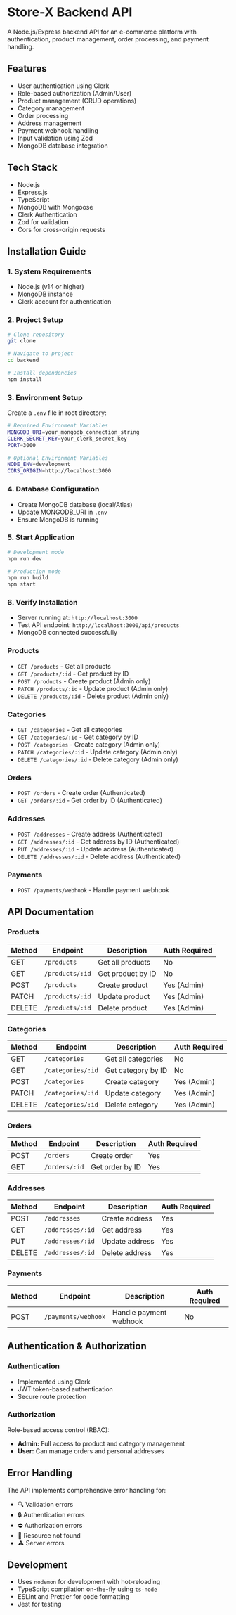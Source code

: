 # Store-X Backend API

A Node.js/Express backend API for an e-commerce platform with authentication, product management, order processing, and payment handling.

## Features

- User authentication using Clerk
- Role-based authorization (Admin/User)
- Product management (CRUD operations)
- Category management
- Order processing
- Address management
- Payment webhook handling
- Input validation using Zod
- MongoDB database integration

## Tech Stack

- Node.js
- Express.js
- TypeScript
- MongoDB with Mongoose
- Clerk Authentication
- Zod for validation
- Cors for cross-origin requests

## Installation Guide

### 1. System Requirements
- Node.js (v14 or higher)
- MongoDB instance
- Clerk account for authentication

### 2. Project Setup

```bash
# Clone repository
git clone

# Navigate to project
cd backend

# Install dependencies
npm install
```

### 3. Environment Setup
Create a `.env` file in root directory:
```bash
# Required Environment Variables
MONGODB_URI=your_mongodb_connection_string
CLERK_SECRET_KEY=your_clerk_secret_key
PORT=3000

# Optional Environment Variables
NODE_ENV=development
CORS_ORIGIN=http://localhost:3000
```

### 4. Database Configuration
- Create MongoDB database (local/Atlas)
- Update MONGODB_URI in `.env`
- Ensure MongoDB is running

### 5. Start Application
```bash
# Development mode
npm run dev

# Production mode
npm run build
npm start
```

### 6. Verify Installation
- Server running at: `http://localhost:3000`
- Test API endpoint: `http://localhost:3000/api/products`
- MongoDB connected successfully

### Products
- `GET /products` - Get all products
- `GET /products/:id` - Get product by ID
- `POST /products` - Create product (Admin only)
- `PATCH /products/:id` - Update product (Admin only)
- `DELETE /products/:id` - Delete product (Admin only)

### Categories
- `GET /categories` - Get all categories
- `GET /categories/:id` - Get category by ID
- `POST /categories` - Create category (Admin only)
- `PATCH /categories/:id` - Update category (Admin only)
- `DELETE /categories/:id` - Delete category (Admin only)

### Orders
- `POST /orders` - Create order (Authenticated)
- `GET /orders/:id` - Get order by ID (Authenticated)

### Addresses
- `POST /addresses` - Create address (Authenticated)
- `GET /addresses/:id` - Get address by ID (Authenticated)
- `PUT /addresses/:id` - Update address (Authenticated)
- `DELETE /addresses/:id` - Delete address (Authenticated)

### Payments
- `POST /payments/webhook` - Handle payment webhook

## API Documentation

### Products
| Method | Endpoint | Description | Auth Required |
|--------|----------|-------------|---------------|
| GET | `/products` | Get all products | No |
| GET | `/products/:id` | Get product by ID | No |
| POST | `/products` | Create product | Yes (Admin) |
| PATCH | `/products/:id` | Update product | Yes (Admin) |
| DELETE | `/products/:id` | Delete product | Yes (Admin) |

### Categories
| Method | Endpoint | Description | Auth Required |
|--------|----------|-------------|---------------|
| GET | `/categories` | Get all categories | No |
| GET | `/categories/:id` | Get category by ID | No |
| POST | `/categories` | Create category | Yes (Admin) |
| PATCH | `/categories/:id` | Update category | Yes (Admin) |
| DELETE | `/categories/:id` | Delete category | Yes (Admin) |

### Orders
| Method | Endpoint | Description | Auth Required |
|--------|----------|-------------|---------------|
| POST | `/orders` | Create order | Yes |
| GET | `/orders/:id` | Get order by ID | Yes |

### Addresses
| Method | Endpoint | Description | Auth Required |
|--------|----------|-------------|---------------|
| POST | `/addresses` | Create address | Yes |
| GET | `/addresses/:id` | Get address | Yes |
| PUT | `/addresses/:id` | Update address | Yes |
| DELETE | `/addresses/:id` | Delete address | Yes |

### Payments
| Method | Endpoint | Description | Auth Required |
|--------|----------|-------------|---------------|
| POST | `/payments/webhook` | Handle payment webhook | No |

## Authentication & Authorization

### Authentication
- Implemented using Clerk
- JWT token-based authentication
- Secure route protection

### Authorization
Role-based access control (RBAC):
- **Admin:** Full access to product and category management
- **User:** Can manage orders and personal addresses

## Error Handling
The API implements comprehensive error handling for:
- 🔍 Validation errors
- 🔒 Authentication errors
- ⛔ Authorization errors
- 📝 Resource not found
- ⚠️ Server errors

## Development
- Uses `nodemon` for development with hot-reloading
- TypeScript compilation on-the-fly using `ts-node`
- ESLint and Prettier for code formatting
- Jest for testing

